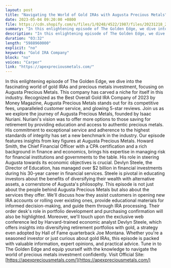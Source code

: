 ```yaml
---
layout: post
title: "Navigating the World of Gold IRAs with Augusta Precious Metals"
date: 2023-05-04 09:20:00 +0800
file: https://cdn.shopify.com/s/files/1/0248/4522/1987/files/20231218_2.mp3?v=1702890465
summary: "In this enlightening episode of The Golden Edge, we dive into the fascinating world of gold IRAs and precious metals investment, focusing on Augusta Precious Metals. This company has carved a niche for itself in this industry. Recognized as the Best Overall Gold IRA Company of 2023 by Money Magazine, Augusta Precious Metals stands out for its competitive fees, unparalleled customer service, and glowing 5-star reviews. Join us as we explore the journey of Augusta Precious Metals, founded by Isaac Nuriani. Nuriani's vision was to offer more options to those saving for retirement by providing education and access to authentic precious metals. His commitment to exceptional service and adherence to the highest standards of integrity has set a new benchmark in the industry. Our episode features insights from key figures at Augusta Precious Metals. Howard Smith, the Chief Financial Officer with a CPA certification and a rich background in finance and economics, brings his expertise in managing risk for financial institutions and governments to the table. His role in steering Augusta towards its economic objectives is crucial. Devlyn Steele, the Director of Education, has managed over $2 billion in financial investments during his 30-year career in financial services. Steele is pivotal in educating investors about the benefits of diversifying their wealth with alternative assets, a cornerstone of Augusta's philosophy. This episode is not just about the people behind Augusta Precious Metals but also about the services they offer. We'll discuss how they assist customers in opening new IRA accounts or rolling over existing ones, provide educational materials for informed decision-making, and guide them through IRA processing. Their order desk's role in portfolio development and purchasing confirmation will also be highlighted. Moreover, we'll touch upon the exclusive web conference led by Harvard-trained economic analyst Devlyn Steele, which offers insights into diversifying retirement portfolios with gold, a strategy even adopted by Hall of Fame quarterback Joe Montana. Whether you're a seasoned investor or just curious about gold IRAs, this episode is packed with valuable information, expert opinions, and practical advice. Tune in to The Golden Edge and equip yourself with the knowledge to navigate the world of precious metals investment confidently."
description: "In this enlightening episode of The Golden Edge, we dive into the fascinating world of gold IRAs and precious metals investment, focusing on Augusta Precious Metals. This company has carved a niche for itself in this industry. Recognized as the Best Overall Gold IRA Company of 2023 by Money Magazine, Augusta Precious Metals stands out for its competitive fees, unparalleled customer service, and glowing 5-star reviews. Join us as we explore the journey of Augusta Precious Metals, founded by Isaac Nuriani. Nuriani's vision was to offer more options to those saving for retirement by providing education and access to authentic precious metals. His commitment to exceptional service and adherence to the highest standards of integrity has set a new benchmark in the industry. Our episode features insights from key figures at Augusta Precious Metals. Howard Smith, the Chief Financial Officer with a CPA certification and a rich background in finance and economics, brings his expertise in managing risk for financial institutions and governments to the table. His role in steering Augusta towards its economic objectives is crucial. Devlyn Steele, the Director of Education, has managed over $2 billion in financial investments during his 30-year career in financial services. Steele is pivotal in educating investors about the benefits of diversifying their wealth with alternative assets, a cornerstone of Augusta's philosophy. This episode is not just about the people behind Augusta Precious Metals but also about the services they offer. We'll discuss how they assist customers in opening new IRA accounts or rolling over existing ones, provide educational materials for informed decision-making, and guide them through IRA processing. Their order desk's role in portfolio development and purchasing confirmation will also be highlighted. Moreover, we'll touch upon the exclusive web conference led by Harvard-trained economic analyst Devlyn Steele, which offers insights into diversifying retirement portfolios with gold, a strategy even adopted by Hall of Fame quarterback Joe Montana. Whether you're a seasoned investor or just curious about gold IRAs, this episode is packed with valuable information, expert opinions, and practical advice. Tune in to The Golden Edge and equip yourself with the knowledge to navigate the world of precious metals investment confidently. Visit Official Site:<a href='https://apexpreciousmetals.com/'>https://apexpreciousmetals.com/</a>"
duration: "03:32"
length: "5988960000"
explicit: "no"
keywords: "Gold IRA Company"
block: "no"
voices: "Carper"
link: "https://apexpreciousmetals.com/"
---
```


In this enlightening episode of The Golden Edge, we dive into the fascinating world of gold IRAs and precious metals investment, focusing on Augusta Precious Metals. This company has carved a niche for itself in this industry. Recognized as the Best Overall Gold IRA Company of 2023 by Money Magazine, Augusta Precious Metals stands out for its competitive fees, unparalleled customer service, and glowing 5-star reviews. Join us as we explore the journey of Augusta Precious Metals, founded by Isaac Nuriani. Nuriani's vision was to offer more options to those saving for retirement by providing education and access to authentic precious metals. His commitment to exceptional service and adherence to the highest standards of integrity has set a new benchmark in the industry. Our episode features insights from key figures at Augusta Precious Metals. Howard Smith, the Chief Financial Officer with a CPA certification and a rich background in finance and economics, brings his expertise in managing risk for financial institutions and governments to the table. His role in steering Augusta towards its economic objectives is crucial. Devlyn Steele, the Director of Education, has managed over $2 billion in financial investments during his 30-year career in financial services. Steele is pivotal in educating investors about the benefits of diversifying their wealth with alternative assets, a cornerstone of Augusta's philosophy. This episode is not just about the people behind Augusta Precious Metals but also about the services they offer. We'll discuss how they assist customers in opening new IRA accounts or rolling over existing ones, provide educational materials for informed decision-making, and guide them through IRA processing. Their order desk's role in portfolio development and purchasing confirmation will also be highlighted. Moreover, we'll touch upon the exclusive web conference led by Harvard-trained economic analyst Devlyn Steele, which offers insights into diversifying retirement portfolios with gold, a strategy even adopted by Hall of Fame quarterback Joe Montana. Whether you're a seasoned investor or just curious about gold IRAs, this episode is packed with valuable information, expert opinions, and practical advice. Tune in to The Golden Edge and equip yourself with the knowledge to navigate the world of precious metals investment confidently. Visit Official Site: [https://apexpreciousmetals.com/](https://apexpreciousmetals.com/)
